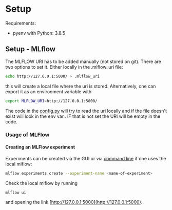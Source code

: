 # Setup

Requirements:

- pyenv with Python: 3.8.5

## Setup - MLflow

The MLFLOW URI has to be added manually (not stored on git). There are two options to set it. Either locally in the .mlflow_uri file:

```BASH
echo http://127.0.0.1:5000/ > .mlflow_uri
```

this will create a local file where the uri is stored. Alternatively, one can export it as an environment variable with

```bash
export MLFLOW_URI=http://127.0.0.1:5000/
```

The code in the [config.py](modeling/config.py) will try to read the uri locally and if the file doesn't exist will look in the env var.. IF that is not set the URI will be empty in the code.

### Usage of MLFlow

#### Creating an MLFlow experiment

Experiments can be created via the GUI or via [command line](https://www.mlflow.org/docs/latest/tracking.html#managing-experiments-and-runs-with-the-tracking-service-api) if one uses the local mlflow:

```bash
mlflow experiments create --experiment-name <name-of-experiment>
```

Check the local mlflow by running

```bash
mlflow ui
```

and opening the link [http://127.0.0.1:5000](http://127.0.0.1:5000).
